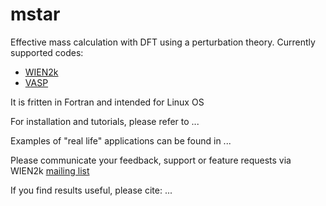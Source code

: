 # mstar
Effective mass calculation with DFT using a perturbation theory. Currently supported codes:
* [WIEN2k](http://www.wien2k.at)
* [VASP](https://www.vasp.at)

It is fritten in Fortran and intended for Linux OS

For installation and tutorials, please refer to ...

Examples of "real life" applications can be found in ...

Please communicate your feedback, support or feature requests via WIEN2k [mailing list](http://www.wien2k.at/reg_user/mailing_list)

If you find results useful, please cite: ...
